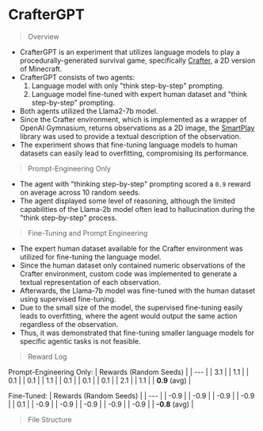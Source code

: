 # CrafterGPT

> Overview

- CrafterGPT is an experiment that utilizes language models to play a procedurally-generated survival game, specifically [Crafter](https://github.com/danijar/crafter), a 2D version of Minecraft.
- CrafterGPT consists of two agents:
  1. Language model with only "think step-by-step" prompting.
  2. Language model fine-tuned with expert human dataset and "think step-by-step" prompting.
- Both agents utilized the Llama2-7b model.
- Since the Crafter environment, which is implemented as a wrapper of OpenAI Gymnasium, returns observations as a 2D image, the [SmartPlay](https://github.com/microsoft/SmartPlay) library was used to provide a textual description of the observation.
- The experiment shows that fine-tuning language models to human datasets can easily lead to overfitting, compromising its performance.

> Prompt-Engineering Only

- The agent with "thinking step-by-step" prompting scored a `0.9` reward on average across 10 random seeds.
- The agent displayed some level of reasoning, although the limited capabilities of the Llama-2b model often lead to hallucination during the "think step-by-step" process.

> Fine-Tuning and Prompt Engineering

- The expert human dataset available for the Crafter environment was utilized for fine-tuning the language model.
- Since the human dataset only contained numeric observations of the Crafter environment, custom code was implemented to generate a textual representation of each observation.
- Afterwards, the Llama-7b model was fine-tuned with the human dataset using supervised fine-tuning.
- Due to the small size of the model, the supervised fine-tuning easily leads to overfitting, where the agent would output the same action regardless of the observation.
- Thus, it was demonstrated that fine-tuning smaller language models for specific agentic tasks is not feasible.

> Reward Log

Prompt-Engineering Only:
| Rewards (Random Seeds) |
| --- |
| 3.1 |
| 1.1 |
| 0.1 |
| 0.1 |
| 1.1 |
| 0.1 |
| 0.1 |
| 0.1 |
| 2.1 |
| 1.1 |
| **0.9** (avg) |

Fine-Tuned:
| Rewards (Random Seeds) |
| --- |
| -0.9 |
| -0.9 |
| -0.9 |
| -0.9 |
| 0.1 |
| -0.9 |
| -0.9 |
| -0.9 |
| -0.9 |
| -0.9 |
| **-0.8** (avg) |

> File Structure

